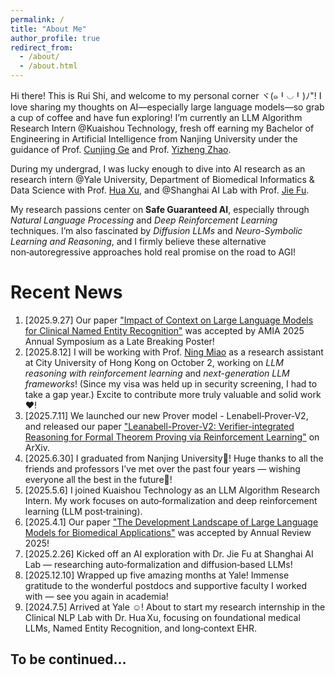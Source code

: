 ```yaml
---
permalink: /
title: "About Me"
author_profile: true
redirect_from: 
  - /about/
  - /about.html
---
```


Hi there! This is Rui Shi, and welcome to my personal corner ヾ(๑╹◡╹)ﾉ"! I love sharing my thoughts on AI—especially large language models—so grab a cup of coffee and have fun exploring! I’m currently an LLM Algorithm Research Intern @Kuaishou Technology, fresh off earning my Bachelor of Engineering in Artificial Intelligence from Nanjing University under the guidance of Prof. [Cunjing Ge](https://gecunjing.github.io) and Prof. [Yizheng Zhao](https://ai.nju.edu.cn/zhaoyizheng/).

During my undergrad, I was lucky enough to dive into AI research as an research intern @Yale University, Department of Biomedical Informatics & Data Science with Prof. [Hua Xu](https://medicine.yale.edu/profile/hua-xu/), and @Shanghai AI Lab with Prof. [Jie Fu](https://bigaidream.github.io).

My research passions center on **Safe Guaranteed AI**, especially through  *Natural Language Processing* and *Deep Reinforcement Learning* techniques. I’m also fascinated by *Diffusion LLMs* and *Neuro-Symbolic Learning and Reasoning*, and I firmly believe these alternative non‑autoregressive approaches hold real promise on the road to AGI!


# Recent News 
1. [2025.9.27] Our paper ["Impact of Context on Large Language Models for Clinical Named Entity Recognition"](http://jerrysiri.github.io/files/Impact_of_Context.pdf) was accepted by AMIA 2025 Annual Symposium as a Late Breaking Poster!
2. [2025.8.12] I will be working with Prof. [Ning Miao](https://www.ningmiao.space) as a research assistant at City University of Hong Kong on October 2, working on *LLM reasoning with reinforcement learning* and *next-generation LLM frameworks*! (Since my visa was held up in security screening, I had to take a gap year.) Excite to contribute more truly valuable and solid work ❤️!
3. [2025.7.11] We launched our new Prover model - Lenabell‑Prover‑V2, and released our paper ["Leanabell-Prover-V2: Verifier-integrated Reasoning for Formal Theorem Proving via Reinforcement Learning"](https://arxiv.org/abs/2507.08649) on ArXiv. 
4. [2025.6.30] I graduated from Nanjing University🎉! Huge thanks to all the friends and professors I’ve met over the past four years — wishing everyone all the best in the future🥰!
5. [2025.5.6]  I joined Kuaishou Technology as an LLM Algorithm Research Intern. My work focuses on auto‑formalization and deep reinforcement learning (LLM post‑training).
6. [2025.4.1] Our paper ["The Development Landscape of Large Language Models for Biomedical Applications"](https://www.annualreviews.org/content/journals/10.1146/annurev-biodatasci-102224-074736) was accepted by Annual Review 2025!
7. [2025.2.26]  Kicked off an AI exploration with Dr. Jie Fu at Shanghai AI Lab — researching auto‑formalization and diffusion‑based LLMs!
8. [2025.12.10] Wrapped up five amazing months at Yale! Immense gratitude to the wonderful postdocs and supportive faculty I worked with — see you again in academia!
9. [2024.7.5] Arrived at Yale ☺️! About to start my research internship in the Clinical NLP Lab with Dr. Hua Xu, focusing on foundational medical LLMs, Named Entity Recognition, and long‑context EHR.


To be continued...
------


